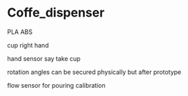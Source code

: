 # Coffe_dispenser

PLA ABS

cup right hand

hand sensor say take cup

rotation angles can be secured physically but after prototype

flow sensor for pouring calibration

